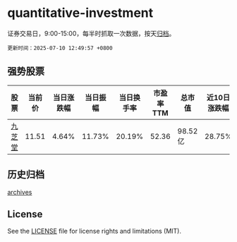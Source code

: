 # quantitative-investment

证券交易日，9:00-15:00，每半时抓取一次数据，按天[归档](archives)。

`更新时间：2025-07-10 12:49:57 +0800`

## 强势股票

|股票|当前价|当日涨跌幅|当日振幅|当日换手率|市盈率TTM|总市值|近10日涨跌幅|
|----|----|----|----|----|----|----|----|
|[九芝堂](https://xueqiu.com/S/SZ000989)|11.51|4.64%|11.73%|20.19%|52.36|98.52亿|28.75%|

## 历史归档

[archives](archives)

## License

See the [LICENSE](LICENSE) file for license rights and limitations (MIT).